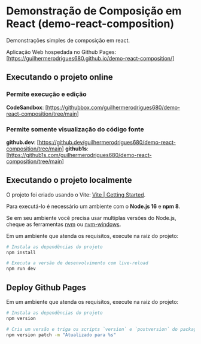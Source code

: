 # Demonstração de Composição em React (demo-react-composition)

Demonstrações simples de composição em react.

Aplicação Web hospedada no Github Pages: [https://guilhermerodrigues680.github.io/demo-react-composition/]

## Executando o projeto online

### Permite execução e edição

**CodeSandbox**: [https://githubbox.com/guilhermerodrigues680/demo-react-composition/tree/main]

### Permite somente visualização do código fonte

**github.dev**: [https://github.dev/guilhermerodrigues680/demo-react-composition/tree/main]
**github1s**: [https://github1s.com/guilhermerodrigues680/demo-react-composition/tree/main]

## Executando o projeto localmente

O projeto foi criado usando o Vite: [Vite | Getting Started](https://vitejs.dev/guide/#getting-started).

Para executá-lo é necessário um ambiente com o **Node.js 16** e **npm 8**.

Se em seu ambiente você precisa usar multiplas versões do Node.js, cheque as ferramentas [nvm](https://github.com/nvm-sh/nvm) ou [nvm-windows](https://github.com/coreybutler/nvm-windows).

Em um ambiente que atenda os requisitos, execute na raiz do projeto:

```sh
# Instala as dependências do projeto
npm install

# Executa a versão de desenvolvimento com live-reload
npm run dev
```

## Deploy Github Pages

Em um ambiente que atenda os requisitos, execute na raiz do projeto:

```sh
# Instala as dependências do projeto
npm version

# Cria um versão e triga os scripts `version` e `postversion` do package.json.
npm version patch -m "Atualizado para %s"
```

